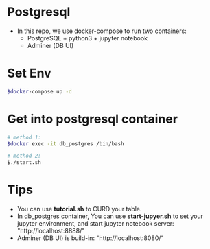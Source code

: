 # Postgresql

- In this repo, we use docker-compose to run two containers: 
    - PostgreSQL + python3 + jupyter notebook
    - Adminer (DB UI)

# Set Env
```bash
$docker-compose up -d
```

# Get into postgresql container
```bash
# method 1:
$docker exec -it db_postgres /bin/bash

# method 2:
$./start.sh
```

# Tips
- You can use **tutorial.sh** to CURD your table.
- In db_postgres container, You can use **start-jupyer.sh** to set your jupyter environment, and start jupyter notebook server: "http://localhost:8888/"
- Adminer (DB UI) is build-in: "http://localhost:8080/"